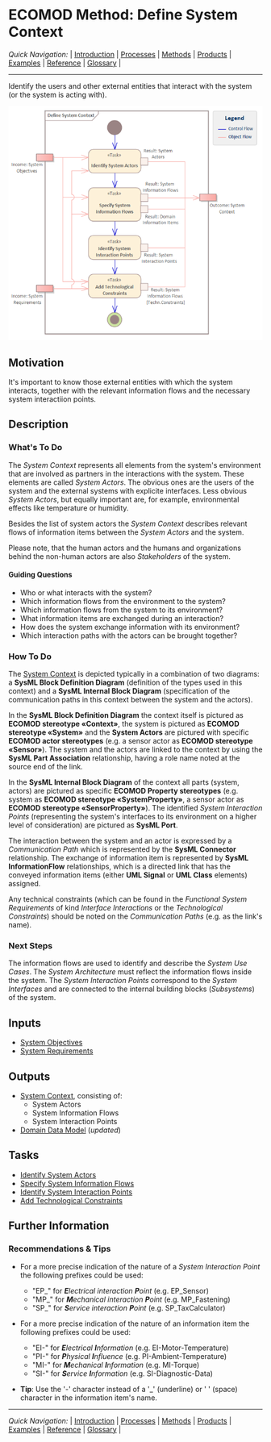# ECOMOD Method: Define System Context


_Quick Navigation:_ | [Introduction](index.md) | [Processes](processes.md) | [Methods](methods.md) | [Products](products.md) | [Examples](examples.md) | [Reference](quick-reference.md) | [Glossary](glossary.md) |

---


Identify the users and other external entities that interact with the system (or the system is acting with).

![Method Activities](images/en-ecomod-method-system-context.png)


## Motivation

It's important to know those external entities with which the system interacts, together with the relevant information flows and the necessary system interactiion points.


## Description

### What's To Do

The _System Context_ represents all elements from the system's environment that are involved as partners in the interactions with the system. These elements are called _System Actors_. The obvious ones are the users of the system and the external systems with explicite interfaces. Less obvious _System Actors_, but equally important are, for example, environmental effects like temperature or humidity.

Besides the list of system actors the _System Context_ describes relevant flows of information items between the _System Actors_ and the system.

Please note, that the human actors and the humans and organizations behind the non-human actors are also _Stakeholders_ of the system.

#### Guiding Questions

+ Who or what interacts with the system?
+ Which information flows from the environment to the system?
+ Which information flows from the system to its environment?
+ What information items are exchanged during an interaction?
+ How does the system exchange information with its environment?
+ Which interaction paths with the actors can be brought together?

### How To Do

The [System Context](product_system-context.md) is depicted typically in a combination of two diagrams: a **SysML Block Definition Diagram** (definition of the types used in this context) and a **SysML Internal Block Diagram** (specification of the communication paths in this context between the system and the actors).

In the **SysML Block Definition Diagram** the context itself is pictured as **ECOMOD stereotype «Context»**, the system is pictured as **ECOMOD stereotype «System»** and the **System Actors** are pictured with specific **ECOMOD actor stereotypes** (e.g. a sensor actor as **ECOMOD stereotype «Sensor»**). The system and the actors are linked to the context by using the **SysML Part Association** relationship, having a role name noted at the source end of the link.

In the **SysML Internal Block Diagram** of the context all parts (system, actors) are pictured as specific **ECOMOD Property stereotypes** (e.g. system as **ECOMOD stereotype «SystemProperty»**, a sensor actor as **ECOMOD stereotype «SensorProperty»**). The identified _System Interaction Points_ (representing the system's interfaces to its environment on a higher level of consideration) are pictured as **SysML Port**.

The interaction between the system and an actor is expressed by a _Communication Path_ which is represented by the **SysML Connector** relationship. The exchange of information item is represented by **SysML InformationFlow** relationships, which is a directed link that has the conveyed information items (either **UML Signal** or **UML Class** elements) assigned.

Any technical constraints (which can be found in the _Functional System Requirements_ of kind _Interface Interactions_ or the _Technological Constraints_) should be noted on the _Communication Paths_ (e.g. as the link's name).

### Next Steps

The information flows are used to identify and describe the _System Use Cases_. The _System Architecture_ must reflect the information flows inside the system. The _System Interaction Points_ correspond to the _System Interfaces_ and are connected to the internal building blocks (_Subsystems_) of the system.


## Inputs

+ [System Objectives](product_system-objectives.md)
+ [System Requirements](product_system-requirements.md)


## Outputs

+ [System Context](product_system-context.md), consisting of:
  - System Actors
  - System Information Flows
  - System Interaction Points
+ [Domain Data Model](product_domain-data-model.md) (_updated_)


## Tasks

+ [Identify System Actors](task_system-actors.md)
+ [Specify System Information Flows](task_system-informationflows.md)
+ [Identify System Interaction Points](task_system-interactionpoints.md)
+ [Add Technological Constraints](task_system-commtechnologies.md)


## Further Information

### Recommendations & Tips

+ For a more precise indication of the nature of a _System Interaction Point_ the following prefixes could be used:
  + "EP_" for _**E**lectrical interaction **P**oint_ (e.g. EP_Sensor)
  + "MP_" for _**M**echanical interaction **P**oint_ (e.g. MP_Fastening)
  + "SP_" for _**S**ervice interaction **P**oint_ (e.g. SP_TaxCalculator)

+ For a more precise indication of the nature of an information item the following prefixes could be used:
  + "EI-" for _**E**lectrical **I**nformation_ (e.g. EI-Motor-Temperature)
  + "PI-" for _**P**hysical **I**nfluence_ (e.g. PI-Ambient-Temperature)
  + "MI-" for _**M**echanical **I**nformation_ (e.g. MI-Torque)
  + "SI-" for _**S**ervice **I**nformation_ (e.g. SI-Diagnostic-Data)
  
+ **Tip**: Use the '-' character instead of a '_' (underline) or ' ' (space) character in the information item's name.

---
_Quick Navigation:_ | [Introduction](index.md) | [Processes](processes.md) | [Methods](methods.md) | [Products](products.md) | [Examples](examples.md) | [Reference](quick-reference.md) | [Glossary](glossary.md) |
